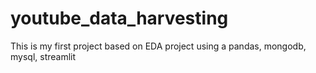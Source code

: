 # youtube_data_harvesting
This is my first project based on EDA project using a pandas, mongodb, mysql, streamlit
